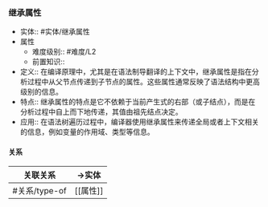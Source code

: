 ###  继承属性 
- 实体:: #实体/继承属性 
- 属性
	- 难度级别:: #难度/L2 
	- 前置知识::
- 定义:: 在编译原理中，尤其是在语法制导翻译的上下文中，继承属性是指在分析过程中从父节点传递到子节点的属性。这些属性通常反映了语法结构中更高级别的信息。
- 特点:: 继承属性的特点是它不依赖于当前产生式的右部（或子结点），而是在分析过程中自上而下地传递，其值由祖先结点决定。
- 应用:: 在语法树遍历过程中，编译器使用继承属性来传递全局或者上下文相关的信息，例如变量的作用域、类型等信息。
#### 关系
| 关联关系 | ->实体 |
| ---- | ---- |
| #关系/type-of  | [[属性]] |
